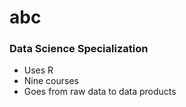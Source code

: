 # abc
### Data Science Specialization

* Uses R
* Nine courses
* Goes from raw data to data products
